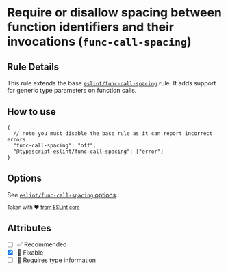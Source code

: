 # Require or disallow spacing between function identifiers and their invocations (`func-call-spacing`)

## Rule Details

This rule extends the base
[`eslint/func-call-spacing`](https://eslint.org/docs/rules/func-call-spacing)
rule. It adds support for generic type parameters on function calls.

## How to use

```jsonc
{
  // note you must disable the base rule as it can report incorrect errors
  "func-call-spacing": "off",
  "@typescript-eslint/func-call-spacing": ["error"]
}
```

## Options

See
[`eslint/func-call-spacing` options](https://eslint.org/docs/rules/func-call-spacing#options).

<sup>Taken with ❤️
[from ESLint core](https://github.com/eslint/eslint/blob/master/docs/rules/func-call-spacing.md)</sup>

## Attributes

- [ ] ✅ Recommended
- [x] 🔧 Fixable
- [ ] 💭 Requires type information
